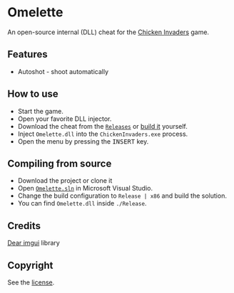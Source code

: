 # Omelette

An open-source internal (DLL) cheat for the [Chicken Invaders](https://www.interactionstudios.com/chickeninvaders.php) game.

## Features

- Autoshot - shoot automatically

## How to use

- Start the game.
- Open your favorite DLL injector.
- Download the cheat from the [`Releases`](../../releases) or [build it](#compiling-from-source) yourself.
- Inject `Omelette.dll` into the `ChickenInvaders.exe` process.
- Open the menu by pressing the <kbd>INSERT</kbd> key.

## Compiling from source

- Download the project or clone it
- Open [`Omelette.sln`](./Omelette.sln) in Microsoft Visual Studio.
- Change the build configuration to `Release | x86` and build the solution.
- You can find `Omelette.dll` inside `./Release`.

## Credits

[Dear imgui](https://github.com/ocornut/imgui) library

## Copyright

See the [license](/LICENSE).
